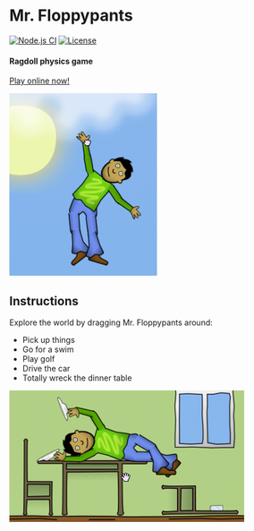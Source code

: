 # Mr. Floppypants

[![Node.js CI](https://github.com/sbj42/mr-floppypants/workflows/Node.js%20CI/badge.svg)](https://github.com/sbj42/mr-floppypants/actions?query=workflow%3A%22Node.js+CI%22)
[![License](https://img.shields.io/github/license/sbj42/mr-floppypants.svg)](https://github.com/sbj42/mr-floppypants)

#### Ragdoll physics game

[Play online now!](https://sbj42.github.io/mr-floppypants/www/)

![Example Image](promo/hello.png?raw=true)

## Instructions

Explore the world by dragging Mr. Floppypants around:
* Pick up things
* Go for a swim
* Play golf
* Drive the car
* Totally wreck the dinner table

![Example Image](promo/dinner.png?raw=true)

